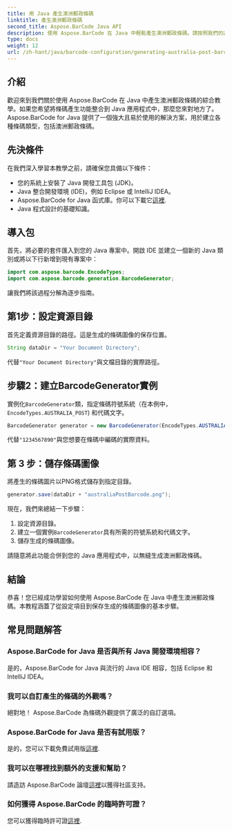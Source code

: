 ```yaml
---
title: 用 Java 產生澳洲郵政條碼
linktitle: 產生澳洲郵政條碼
second_title: Aspose.BarCode Java API
description: 使用 Aspose.BarCode 在 Java 中輕鬆產生澳洲郵政條碼。請按照我們的逐步教學進行無縫整合。
type: docs
weight: 12
url: /zh-hant/java/barcode-configuration/generating-australia-post-barcode/
---
```


## 介紹

歡迎來到我們關於使用 Aspose.BarCode 在 Java 中產生澳洲郵政條碼的綜合教學。如果您希望將條碼產生功能整合到 Java 應用程式中，那麼您來對地方了。 Aspose.BarCode for Java 提供了一個強大且易於使用的解決方案，用於建立各種條碼類型，包括澳洲郵政條碼。

## 先決條件

在我們深入學習本教學之前，請確保您具備以下條件：

- 您的系統上安裝了 Java 開發工具包 (JDK)。
- Java 整合開發環境 (IDE)，例如 Eclipse 或 IntelliJ IDEA。
-  Aspose.BarCode for Java 函式庫。你可以下載它[這裡](https://releases.aspose.com/barcode/java/).
- Java 程式設計的基礎知識。

## 導入包

首先，將必要的套件匯入到您的 Java 專案中。開啟 IDE 並建立一個新的 Java 類別或將以下行新增到現有專案中：

```java
import com.aspose.barcode.EncodeTypes;
import com.aspose.barcode.generation.BarcodeGenerator;
```

讓我們將該過程分解為逐步指南。

## 第1步：設定資源目錄

首先定義資源目錄的路徑。這是生成的條碼圖像的保存位置。

```java
String dataDir = "Your Document Directory";
```

代替`"Your Document Directory"`與文檔目錄的實際路徑。

## 步驟2：建立BarcodeGenerator實例

實例化`BarcodeGenerator`類，指定條碼符號系統（在本例中，`EncodeTypes.AUSTRALIA_POST`) 和代碼文字。

```java
BarcodeGenerator generator = new BarcodeGenerator(EncodeTypes.AUSTRALIA_POST, "1234567890");
```

代替`"1234567890"`與您想要在條碼中編碼的實際資料。

## 第 3 步：儲存條碼圖像

將產生的條碼圖片以PNG格式儲存到指定目錄。

```java
generator.save(dataDir + "australiaPostBarcode.png");
```

現在，我們來總結一下步驟：

1. 設定資源目錄。
2. 建立一個實例`BarcodeGenerator`具有所需的符號系統和代碼文字。
3. 儲存生成的條碼圖像。

請隨意將此功能合併到您的 Java 應用程式中，以無縫生成澳洲郵政條碼。

## 結論

恭喜！您已經成功學習如何使用 Aspose.BarCode 在 Java 中產生澳洲郵政條碼。本教程涵蓋了從設定項目到保存生成的條碼圖像的基本步驟。

## 常見問題解答

### Aspose.BarCode for Java 是否與所有 Java 開發環境相容？
是的，Aspose.BarCode for Java 與流行的 Java IDE 相容，包括 Eclipse 和 IntelliJ IDEA。

### 我可以自訂產生的條碼的外觀嗎？
絕對地！ Aspose.BarCode 為條碼外觀提供了廣泛的自訂選項。

### Aspose.BarCode for Java 是否有試用版？
是的，您可以下載免費試用版[這裡](https://releases.aspose.com/).

### 我可以在哪裡找到額外的支援和幫助？
請造訪 Aspose.BarCode 論壇[這裡](https://forum.aspose.com/c/barcode/13)以獲得社區支持。

### 如何獲得 Aspose.BarCode 的臨時許可證？
您可以獲得臨時許可證[這裡](https://purchase.aspose.com/temporary-license/).
